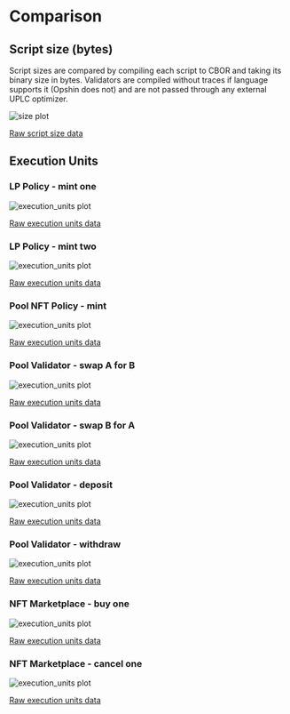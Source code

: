 # Comparison

## Script size (bytes)

Script sizes are compared by compiling each script to CBOR and taking its binary size in bytes. Validators are compiled without traces if language supports it (Opshin does not) and are not passed through any external UPLC optimizer.

![size plot](./script_size.png)


<!-- script_size.md -->


[Raw script size data](./script_size.csv)

## Execution Units

### LP Policy - mint one

![execution_units plot](./budget_lp_mint_one_nft.png)


<!-- budget_lp_mint_one_nft.md -->


[Raw execution units data](./budget_lp_mint_one_nft.csv)

### LP Policy - mint two

![execution_units plot](./budget_lp_mint_two_nfts.png)


<!-- budget_lp_mint_two_nfts.md -->


[Raw execution units data](./budget_lp_mint_two_nfts.csv)

### Pool NFT Policy - mint

![execution_units plot](./budget_nft_mint.png)


<!-- budget_nft_mint.md -->


[Raw execution units data](./budget_nft_mint.csv)

### Pool Validator - swap A for B

![execution_units plot](./budget_swap_a_for_b.png)


<!-- budget_swap_a_for_b.md -->


[Raw execution units data](./budget_swap_a_for_b.csv)

### Pool Validator - swap B for A

![execution_units plot](./budget_swap_b_for_a.png)


<!-- budget_swap_b_for_a.md -->


[Raw execution units data](./budget_swap_b_for_a.csv)

### Pool Validator - deposit

![execution_units plot](./budget_deposit.png)


<!-- budget_deposit.md -->


[Raw execution units data](./budget_deposit.csv)

### Pool Validator - withdraw

![execution_units plot](./budget_withdraw.png)


<!-- budget_withdraw.md -->


[Raw execution units data](./budget_withdraw.csv)

### NFT Marketplace - buy one

![execution_units plot](./budget_buy_one.png)


<!-- budget_buy_one.md -->


[Raw execution units data](./budget_buy_one.csv)

### NFT Marketplace - cancel one

![execution_units plot](./budget_cancel_one.png)


<!-- budget_cancel_one.md -->


[Raw execution units data](./budget_cancel_one.csv)

